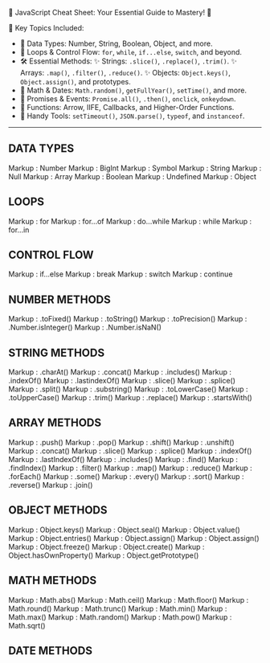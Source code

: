 🌟 JavaScript Cheat Sheet: Your Essential Guide to Mastery! 🌟

📌 Key Topics Included:

- 🧩 Data Types: Number, String, Boolean, Object, and more.
- 🔁 Loops & Control Flow: `for`, `while`, `if...else`, `switch`, and beyond.
- 🛠️ Essential Methods:
  ✨ Strings: `.slice()`, `.replace()`, `.trim()`.
  ✨ Arrays: `.map()`, `.filter()`, `.reduce()`.
  ✨ Objects: `Object.keys()`, `Object.assign()`, and prototypes.
- 🔢 Math & Dates: `Math.random()`, `getFullYear()`, `setTime()`, and more.
- 🤝 Promises & Events: `Promise.all()`, `.then()`, `onclick`, `onkeydown`.
- 📜 Functions: Arrow, IIFE, Callbacks, and Higher-Order Functions.
- 🧰 Handy Tools: `setTimeout()`, `JSON.parse()`, `typeof`, and `instanceof`.

---

## DATA TYPES

Markup : Number
Markup : BigInt
Markup : Symbol
Markup : String
Markup : Null
Markup : Array
Markup : Boolean
Markup : Undefined
Markup : Object

## LOOPS

Markup : for
Markup : for...of
Markup : do...while
Markup : while
Markup : for...in

## CONTROL FLOW

Markup : if...else
Markup : break
Markup : switch
Markup : continue

## NUMBER METHODS

Markup : .toFixed()
Markup : .toString()
Markup : .toPrecision()
Markup : .Number.isInteger()
Markup : .Number.isNaN()

## STRING METHODS

Markup : .charAt()
Markup : .concat()
Markup : .includes()
Markup : .indexOf()
Markup : .lastindexOf()
Markup : .slice()
Markup : .splice()
Markup : .split()
Markup : .substring()
Markup : .toLowerCase()
Markup : .toUpperCase()
Markup : .trim()
Markup : .replace()
Markup : .startsWith()

## ARRAY METHODS

Markup : .push()
Markup : .pop()
Markup : .shift()
Markup : .unshift()
Markup : .concat()
Markup : .slice()
Markup : .splice()
Markup : .indexOf()
Markup : .lastIndexOf()
Markup : .includes()
Markup : .find()
Markup : .findIndex()
Markup : .filter()
Markup : .map()
Markup : .reduce()
Markup : .forEach()
Markup : .some()
Markup : .every()
Markup : .sort()
Markup : .reverse()
Markup : .join()


## OBJECT METHODS

Markup : Object.keys()
Markup : Object.seal()
Markup : Object.value()
Markup : Object.entries()
Markup : Object.assign()
Markup : Object.assign()
Markup : Object.freeze()
Markup : Object.create()
Markup : Object.hasOwnProperty()
Markup : Object.getPrototype()


## MATH METHODS

Markup : Math.abs()
Markup : Math.ceil()
Markup : Math.floor()
Markup : Math.round()
Markup : Math.trunc()
Markup : Math.min()
Markup : Math.max()
Markup : Math.random()
Markup : Math.pow()
Markup : Math.sqrt()

## DATE METHODS



